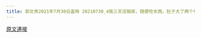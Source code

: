 ```yaml
---
title: 郭文贵2021年7月30日盖特 20210730_4我三天没锻炼，随便吃东西，肚子大了两个号呀????????????????太可怕了，我今天要做300个
---
```


[原文連接](https://gnews.org/ThreadView/53481344)


